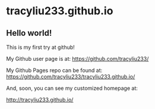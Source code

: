 tracyliu233.github.io
====================

## Hello world!

This is my first try at github!

My Github user page is at: 
https://github.com/tracyliu233/

My Github Pages repo can be found at:  
https://github.com/tracyliu233/tracyliu233.github.io/

And, soon, you can see my customized homepage at:

http://tracyliu233.github.io/
